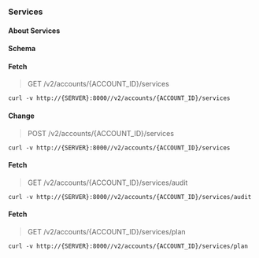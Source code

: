### Services

#### About Services

#### Schema



#### Fetch

> GET /v2/accounts/{ACCOUNT_ID}/services

```curl
curl -v http://{SERVER}:8000//v2/accounts/{ACCOUNT_ID}/services
```

#### Change

> POST /v2/accounts/{ACCOUNT_ID}/services

```curl
curl -v http://{SERVER}:8000//v2/accounts/{ACCOUNT_ID}/services
```

#### Fetch

> GET /v2/accounts/{ACCOUNT_ID}/services/audit

```curl
curl -v http://{SERVER}:8000//v2/accounts/{ACCOUNT_ID}/services/audit
```

#### Fetch

> GET /v2/accounts/{ACCOUNT_ID}/services/plan

```curl
curl -v http://{SERVER}:8000//v2/accounts/{ACCOUNT_ID}/services/plan
```

